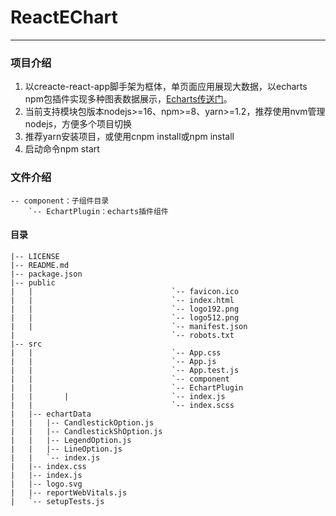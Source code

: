 # ReactEChart 


----------

### 项目介绍

1. 以creacte-react-app脚手架为框体，单页面应用展现大数据，以echarts npm包插件实现多种图表数据展示，[Echarts传送门](https://echarts.apache.org/handbook/zh/basics/import)。
2. 当前支持模块包版本nodejs>=16、npm>=8、yarn>=1.2，推荐使用nvm管理nodejs，方便多个项目切换
3. 推荐yarn安装项目，或使用cnpm install或npm install
4. 启动命令npm start

### 文件介绍
```
-- component：子组件目录
	`-- EchartPlugin：echarts插件组件
```


#### 目录

```
|-- LICENSE
|-- README.md
|-- package.json
|-- public
|   |                               `-- favicon.ico
|   |                               `-- index.html
|   |                               `-- logo192.png
|   |                               `-- logo512.png
|   |                               `-- manifest.json
|                                   `-- robots.txt
|-- src
|   |                               `-- App.css
|   |                               `-- App.js
|   |                               `-- App.test.js
|   |                               `-- component
|   |                               `-- EchartPlugin
|   |       |                       `-- index.js
|   |                               `-- index.scss
|   |-- echartData
|   |   |-- CandlestickOption.js
|   |   |-- CandlestickShOption.js
|   |   |-- LegendOption.js
|   |   |-- LineOption.js
|   |   `-- index.js
|   |-- index.css
|   |-- index.js
|   |-- logo.svg
|   |-- reportWebVitals.js
|   `-- setupTests.js
```